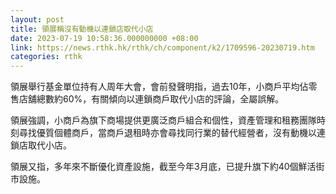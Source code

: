 ```yaml
---
layout: post
title: 領展稱沒有動機以連鎖店取代小店
date: 2023-07-19 10:58:36.000000000 +08:00
link: https://news.rthk.hk/rthk/ch/component/k2/1709596-20230719.htm
categories: rthk
---
```


領展舉行基金單位持有人周年大會，會前發聲明指，過去10年，小商戶平均佔零售店舖總數約60%，有關傾向以連鎖商戶取代小店的評論，全屬誤解。

領展強調，小商戶為旗下商場提供更廣泛商戶組合和個性，資產管理和租務團隊時刻尋找優質個體商戶，當商戶退租時亦會尋找同行業的替代經營者，沒有動機以連鎖店取代小店。

領展又指，多年來不斷優化資產設施，截至今年3月底，已提升旗下約40個鮮活街市設施。
